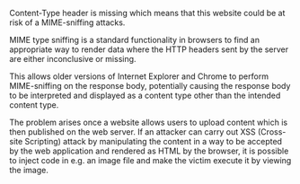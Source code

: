 Content-Type header is missing which means that this website could be at risk of a MIME-sniffing attacks.

MIME type sniffing is a standard functionality in browsers to find an appropriate way to render data where the HTTP headers sent by the server are either inconclusive or missing.

This allows older versions of Internet Explorer and Chrome to perform MIME-sniffing on the response body, potentially causing the response body to be interpreted and displayed as a content type other than the intended content type.

The problem arises once a website allows users to upload content which is then published on the web server. If an attacker can carry out XSS (Cross-site Scripting) attack by manipulating the content in a way to be accepted by the web application and rendered as HTML by the browser, it is possible to inject code in e.g. an image file and make the victim execute it by viewing the image.